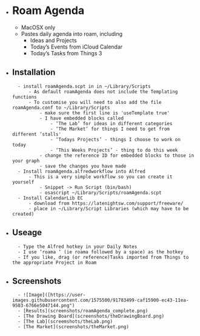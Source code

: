 
- # Roam Agenda
    - MacOSX only
    - Pastes daily agenda into roam, including
        - Ideas and Projects
        - Today’s Events from iCloud Calendar
        - Today’s Tasks from Things 3
- ## Installation
        - install roamAgenda.scpt in in ~/Library/Scripts
            - As default roamAgenda does not include the Templating functions
            - To customise you will need to also add the file roamAgenda.conf to ~/Library/Scripts
                - make sure the first line is 'useTemplate true'
                - I have embedded blocks called 
                    - ‘The Lab’ for ideas in different categories
                    - ‘The Market’ for things I need to get from different ‘stalls'
                    - ‘Todays Projects’ - things I choose to work on today
                    - ‘This Weeks Projects’ - thing to do this week
                - change the reference ID for embedded blocks to those in your graph
                - save the changes you have made
        - Install roamAgenda.alfredworkflow into Alfred
            - This is a very simple workflow so you can create it yourself
                - Snippet -> Run Script (bin/bash)
                - osascript ~/Library/Scripts/roamAgenda.scpt
        - Install CalendarLib EC
            - download from https://latenightsw.com/support/freeware/
            - place in ~/Library/Script Libraries (which may have to be created)
- ## Useage
        - Type the Alfred hotkey in your Daily Notes
        - I use ‘roama ‘ (ie roama followed by a space) as the hotkey
        - If you like, drag (or reference)Tasks imported from Things to the appropriate Project in Roam
- ## Screenshots
        - ![Image]([https://user-images.githubusercontent.com/1575500/91783499-caf15900-ec43-11ea-9503-6766e5047144.png")
        - [Results](screenshots/roamAgenda_complete.png)
        - [The Drawing Board](screenshots/theDrawingBoard.png)
        - [The Lab](screemshots/theLab.png)
        - [The Market](screenshots/theMarket.png)

